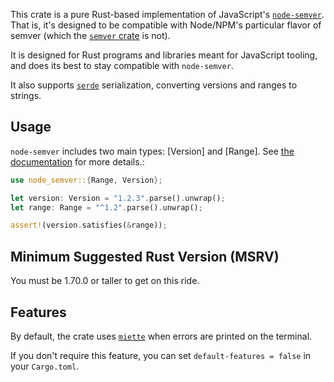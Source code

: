This crate is a pure Rust-based implementation of JavaScript's
[`node-semver`](https://npm.im/semver). That is, it's designed to be
compatible with Node/NPM's particular flavor of semver (which the [`semver`
crate](https://crates.io/crates/semver) is not).

It is designed for Rust programs and libraries meant for JavaScript tooling,
and does its best to stay compatible with `node-semver`.

It also supports [`serde`](https://crates.io/crates/serde) serialization,
converting versions and ranges to strings.

## Usage

`node-semver` includes two main types: [Version] and [Range]. See [the
documentation](https://docs.rs/node-semver) for more details.:

```rust
use node_semver::{Range, Version};

let version: Version = "1.2.3".parse().unwrap();
let range: Range = "^1.2".parse().unwrap();

assert!(version.satisfies(&range));
```

## Minimum Suggested Rust Version (MSRV)

You must be 1.70.0 or taller to get on this ride.

## Features

By default, the crate uses [`miette`](https://docs.rs/miette) when errors are printed on the terminal.

If you don't require this feature, you can set `default-features = false` in your `Cargo.toml`.
